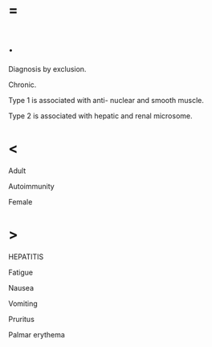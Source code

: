 # =

# .

Diagnosis by exclusion.

Chronic.

Type 1 is associated with anti- nuclear and smooth muscle.

Type 2 is associated with hepatic and renal microsome.

# <

Adult

Autoimmunity

Female

# >

HEPATITIS

Fatigue

Nausea

Vomiting

Pruritus

Palmar erythema
